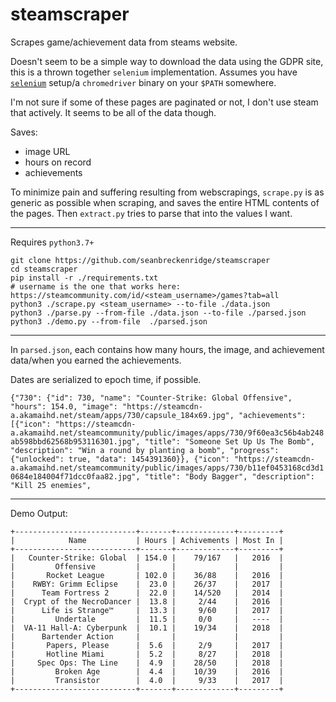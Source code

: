 # steamscraper

Scrapes game/achievement data from steams website.

Doesn't seem to be a simple way to download the data using the GDPR site, this is a thrown together `selenium` implementation. Assumes you have [`selenium`](https://selenium-python.readthedocs.io/installation.html) setup/a `chromedriver` binary on your `$PATH` somewhere.

I'm not sure if some of these pages are paginated or not, I don't use steam that actively. It seems to be all of the data though.

Saves:

- image URL
- hours on record
- achievements

To minimize pain and suffering resulting from webscrapings, `scrape.py` is as generic as possible when scraping, and saves the entire HTML contents of the pages. Then `extract.py` tries to parse that into the values I want.

---

Requires `python3.7+`

```
git clone https://github.com/seanbreckenridge/steamscraper
cd steamscraper
pip install -r ./requirements.txt
# username is the one that works here: https://steamcommunity.com/id/<steam_username>/games?tab=all
python3 ./scrape.py <steam_username> --to-file ./data.json
python3 ./parse.py --from-file ./data.json --to-file ./parsed.json
python3 ./demo.py --from-file  ./parsed.json
```

---

In `parsed.json`, each contains how many hours, the image, and achievement data/when you earned the achievements.

Dates are serialized to epoch time, if possible.

`{"730": {"id": 730, "name": "Counter-Strike: Global Offensive", "hours": 154.0, "image": "https://steamcdn-a.akamaihd.net/steam/apps/730/capsule_184x69.jpg", "achievements": [{"icon": "https://steamcdn-a.akamaihd.net/steamcommunity/public/images/apps/730/9f60ea3c56b4ab248ab598bbd62568b953116301.jpg", "title": "Someone Set Up Us The Bomb", "description": "Win a round by planting a bomb", "progress": {"unlocked": true, "data": 1454391360}}, {"icon": "https://steamcdn-a.akamaihd.net/steamcommunity/public/images/apps/730/b11ef0453168cd3d10684e184004f71dcc0faa82.jpg", "title": "Body Bagger", "description": "Kill 25 enemies",`

---

Demo Output:

```
+---------------------------+-------+-------------+---------+
|            Name           | Hours | Achivements | Most In |
+---------------------------+-------+-------------+---------+
|   Counter-Strike: Global  | 154.0 |    79/167   |   2016  |
|         Offensive         |       |             |         |
|       Rocket League       | 102.0 |    36/88    |   2016  |
|    RWBY: Grimm Eclipse    |  23.0 |    26/37    |   2017  |
|      Team Fortress 2      |  22.0 |    14/520   |   2014  |
|  Crypt of the NecroDancer |  13.8 |     2/44    |   2016  |
|      Life is Strange™     |  13.3 |     9/60    |   2017  |
|         Undertale         |  11.5 |     0/0     |   ----  |
|  VA-11 Hall-A: Cyberpunk  |  10.1 |    19/34    |   2018  |
|      Bartender Action     |       |             |         |
|       Papers, Please      |  5.6  |     2/9     |   2017  |
|       Hotline Miami       |  5.2  |     8/27    |   2018  |
|     Spec Ops: The Line    |  4.9  |    28/50    |   2018  |
|         Broken Age        |  4.4  |    10/39    |   2016  |
|         Transistor        |  4.0  |     9/33    |   2017  |
+---------------------------+-------+-------------+---------+
```
